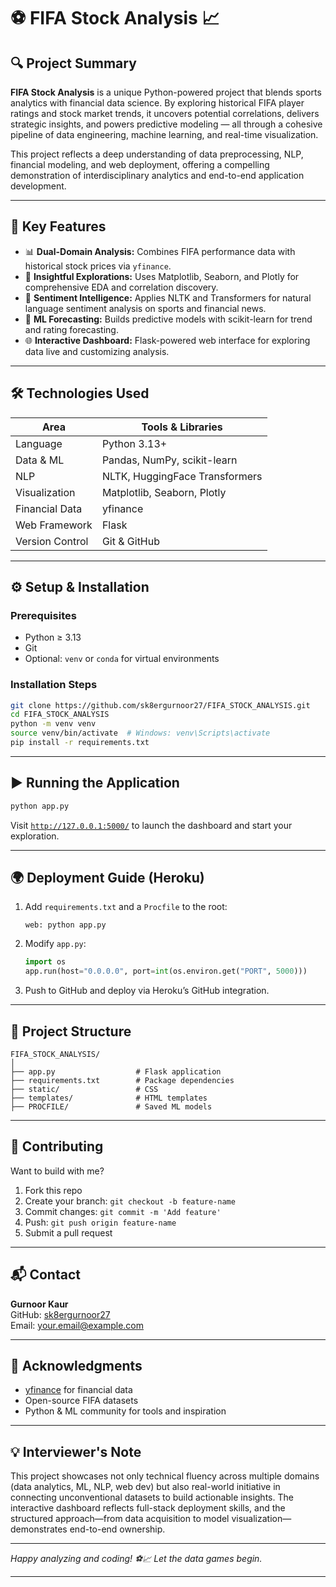 
# ⚽ FIFA Stock Analysis 📈

## 🔍 Project Summary

**FIFA Stock Analysis** is a unique Python-powered project that blends sports analytics with financial data science. By exploring historical FIFA player ratings and stock market trends, it uncovers potential correlations, delivers strategic insights, and powers predictive modeling — all through a cohesive pipeline of data engineering, machine learning, and real-time visualization.

This project reflects a deep understanding of data preprocessing, NLP, financial modeling, and web deployment, offering a compelling demonstration of interdisciplinary analytics and end-to-end application development.

---

## 🚀 Key Features

- 📊 **Dual-Domain Analysis:** Combines FIFA performance data with historical stock prices via `yfinance`.
- 🧠 **Insightful Explorations:** Uses Matplotlib, Seaborn, and Plotly for comprehensive EDA and correlation discovery.
- 📰 **Sentiment Intelligence:** Applies NLTK and Transformers for natural language sentiment analysis on sports and financial news.
- 🔮 **ML Forecasting:** Builds predictive models with scikit-learn for trend and rating forecasting.
- 🌐 **Interactive Dashboard:** Flask-powered web interface for exploring data live and customizing analysis.

---

## 🛠 Technologies Used

| Area | Tools & Libraries |
|------|--------------------|
| Language | Python 3.13+ |
| Data & ML | Pandas, NumPy, scikit-learn |
| NLP | NLTK, HuggingFace Transformers |
| Visualization | Matplotlib, Seaborn, Plotly |
| Financial Data | yfinance |
| Web Framework | Flask |
| Version Control | Git & GitHub |

---

## ⚙️ Setup & Installation

### Prerequisites

- Python ≥ 3.13  
- Git  
- Optional: `venv` or `conda` for virtual environments

### Installation Steps

```bash
git clone https://github.com/sk8ergurnoor27/FIFA_STOCK_ANALYSIS.git
cd FIFA_STOCK_ANALYSIS
python -m venv venv
source venv/bin/activate  # Windows: venv\Scripts\activate
pip install -r requirements.txt
```

---

## ▶️ Running the Application

```bash
python app.py
```

Visit [`http://127.0.0.1:5000/`](http://127.0.0.1:5000/) to launch the dashboard and start your exploration.

---

## 🌍 Deployment Guide (Heroku)

1. Add `requirements.txt` and a `Procfile` to the root:
    ```
    web: python app.py
    ```

2. Modify `app.py`:
    ```python
    import os
    app.run(host="0.0.0.0", port=int(os.environ.get("PORT", 5000)))
    ```

3. Push to GitHub and deploy via Heroku’s GitHub integration.

---

## 🧭 Project Structure

```
FIFA_STOCK_ANALYSIS/
│
├── app.py                  # Flask application
├── requirements.txt        # Package dependencies
├── static/                 # CSS 
├── templates/              # HTML templates
├── PROCFILE/               # Saved ML models

```

---

## 🤝 Contributing

Want to build with me?

1. Fork this repo  
2. Create your branch: `git checkout -b feature-name`  
3. Commit changes: `git commit -m 'Add feature'`  
4. Push: `git push origin feature-name`  
5. Submit a pull request

---

## 📬 Contact

**Gurnoor Kaur**  
GitHub: [sk8ergurnoor27](https://github.com/sk8ergurnoor27)  
Email: your.email@example.com

---

## 🙌 Acknowledgments

- [yfinance](https://github.com/ranaroussi/yfinance) for financial data
- Open-source FIFA datasets
- Python & ML community for tools and inspiration

---

## 💡 Interviewer's Note

This project showcases not only technical fluency across multiple domains (data analytics, ML, NLP, web dev) but also real-world initiative in connecting unconventional datasets to build actionable insights. The interactive dashboard reflects full-stack deployment skills, and the structured approach—from data acquisition to model visualization—demonstrates end-to-end ownership.

---

*Happy analyzing and coding! ⚽📈 Let the data games begin.*

---

